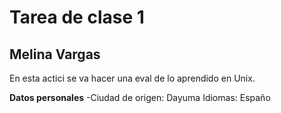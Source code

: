 # Tarea de clase 1

## Melina Vargas
En esta actici se va hacer una eval de lo aprendido en Unix.

**Datos personales**
-Ciudad de origen: Dayuma
Idiomas: Españo
